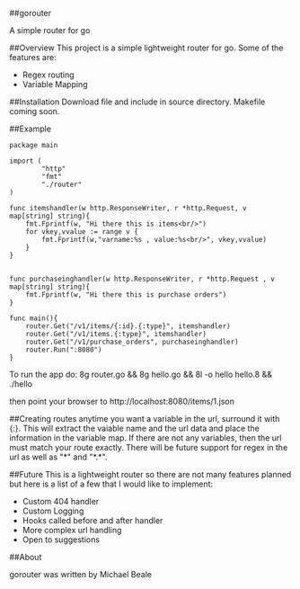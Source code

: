 ##gorouter

A simple router for go

##Overview
This project is a simple lightweight router for go. Some of the features are:

* Regex routing
* Variable Mapping

##Installation
Download file and include in source directory.  Makefile coming soon.

##Example

	package main
	
	import (
			"http"
			"fmt"
			"./router"
	)
       
	func itemshandler(w http.ResponseWriter, r *http.Request, v map[string] string){
		fmt.Fprintf(w, "Hi there this is items<br/>")
		for vkey,vvalue := range v {
			fmt.Fprintf(w,"varname:%s , value:%s<br/>", vkey,vvalue)
		}
	}

	
	func purchaseinghandler(w http.ResponseWriter, r *http.Request , v map[string] string){
		fmt.Fprintf(w, "Hi there this is purchase orders")
	}
	
	func main(){
		router.Get("/v1/items/{:id}.{:type}", itemshandler)
		router.Get("/v1/items.{:type}", itemshandler)
		router.Get("/v1/purchase_orders", purchaseinghandler)
		router.Run(":8080")
	}

To run the app do:
	8g router.go && 8g hello.go && 8l -o hello hello.8 && ./hello

then point your browser to http://localhost:8080/items/1.json

##Creating routes
anytime you want a variable in the url, surround it with {:}.  This will extract the vaiable name and the url data and place the information in the variable map.
If there are not any variables, then the url must match your route exactly.  There will be future support for regex in the url as well as "\*" and "\*.\*".

##Future
This is a lightweight router so there are not many features planned but here is a list of a few that I would like to implement:

* Custom 404 handler
* Custom Logging
* Hooks called before and after handler
* More complex url handling
* Open to suggestions

##About

gorouter was written by Michael Beale
